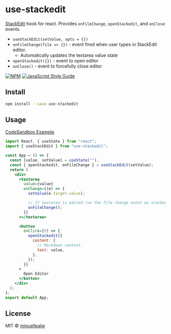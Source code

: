 # use-stackedit

[StackEdit](https://benweet.github.io/stackedit.js/) hook for react. Provides `onFileChange`, `openStackedit`, and `onClose` events.

- `useStackEdit(setValue, opts = {})`
- `onFileChange(file => {})` - event fired when user types in StackEdit editor.
  * Automatically updates the textarea value state
- `openStackedit({})` - event to open editor
- `onClose()` - event to forcefully close editor

[![NPM](https://img.shields.io/npm/v/use-stackedit.svg)](https://www.npmjs.com/package/use-stackedit) [![JavaScript Style Guide](https://img.shields.io/badge/code_style-standard-brightgreen.svg)](https://standardjs.com)

## Install

```bash
npm install --save use-stackedit
```

## Usage
[CodeSandbox Example](https://codesandbox.io/s/practical-leaf-0vosz?file=/src/App.js)
```jsx
import React, { useState } from "react";
import { useStackEdit } from "use-stackedit";

const App = () => {
  const [value, setValue] = useState("");
  const { openStackedit, onFileChange } = useStackEdit(setValue);
  return (
    <div>
      <textarea
        value={value}
        onChange={(e) => {
          setValue(e.target.value);

          // If textarea is edited run the file change event on stackedit
          onFileChange();
        }}
      ></textarea>

      <button
        onClick={() => {
          openStackedit({
            content: {
              // Markdown content.
              text: value,
            },
          });
        }}
      >
        Open Editor
      </button>
    </div>
  );
};
export default App;
```



## License

MIT © [miguellealw](https://github.com/miguellealw)
